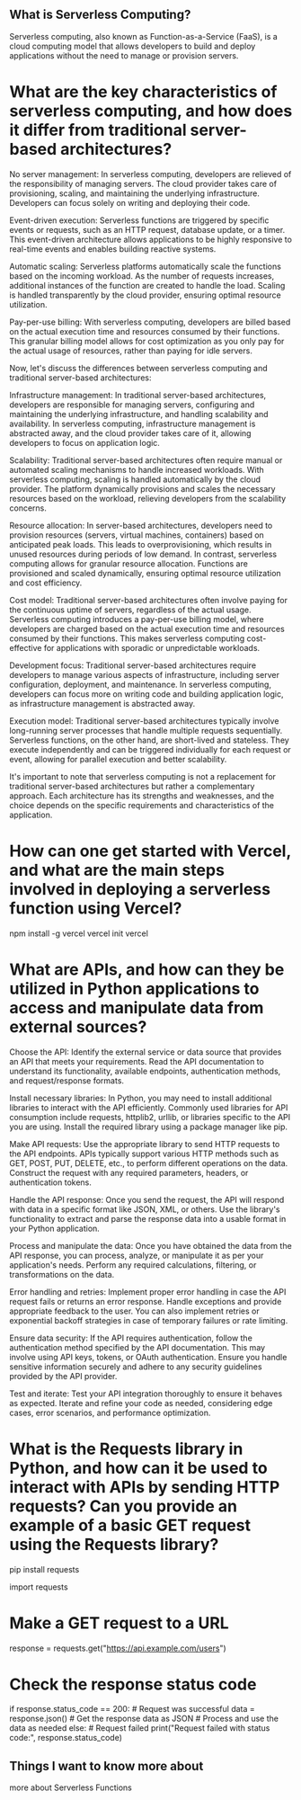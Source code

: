 ## What is Serverless Computing?

Serverless computing, also known as Function-as-a-Service (FaaS), is a cloud computing model that allows developers to build and deploy applications without the need to manage or provision servers. 

# What are the key characteristics of serverless computing, and how does it differ from traditional server-based architectures?
No server management: In serverless computing, developers are relieved of the responsibility of managing servers. The cloud provider takes care of provisioning, scaling, and maintaining the underlying infrastructure. Developers can focus solely on writing and deploying their code.

Event-driven execution: Serverless functions are triggered by specific events or requests, such as an HTTP request, database update, or a timer. This event-driven architecture allows applications to be highly responsive to real-time events and enables building reactive systems.

Automatic scaling: Serverless platforms automatically scale the functions based on the incoming workload. As the number of requests increases, additional instances of the function are created to handle the load. Scaling is handled transparently by the cloud provider, ensuring optimal resource utilization.

Pay-per-use billing: With serverless computing, developers are billed based on the actual execution time and resources consumed by their functions. This granular billing model allows for cost optimization as you only pay for the actual usage of resources, rather than paying for idle servers.

Now, let's discuss the differences between serverless computing and traditional server-based architectures:

Infrastructure management: In traditional server-based architectures, developers are responsible for managing servers, configuring and maintaining the underlying infrastructure, and handling scalability and availability. In serverless computing, infrastructure management is abstracted away, and the cloud provider takes care of it, allowing developers to focus on application logic.

Scalability: Traditional server-based architectures often require manual or automated scaling mechanisms to handle increased workloads. With serverless computing, scaling is handled automatically by the cloud provider. The platform dynamically provisions and scales the necessary resources based on the workload, relieving developers from the scalability concerns.

Resource allocation: In server-based architectures, developers need to provision resources (servers, virtual machines, containers) based on anticipated peak loads. This leads to overprovisioning, which results in unused resources during periods of low demand. In contrast, serverless computing allows for granular resource allocation. Functions are provisioned and scaled dynamically, ensuring optimal resource utilization and cost efficiency.

Cost model: Traditional server-based architectures often involve paying for the continuous uptime of servers, regardless of the actual usage. Serverless computing introduces a pay-per-use billing model, where developers are charged based on the actual execution time and resources consumed by their functions. This makes serverless computing cost-effective for applications with sporadic or unpredictable workloads.

Development focus: Traditional server-based architectures require developers to manage various aspects of infrastructure, including server configuration, deployment, and maintenance. In serverless computing, developers can focus more on writing code and building application logic, as infrastructure management is abstracted away.

Execution model: Traditional server-based architectures typically involve long-running server processes that handle multiple requests sequentially. Serverless functions, on the other hand, are short-lived and stateless. They execute independently and can be triggered individually for each request or event, allowing for parallel execution and better scalability.

It's important to note that serverless computing is not a replacement for traditional server-based architectures but rather a complementary approach. Each architecture has its strengths and weaknesses, and the choice depends on the specific requirements and characteristics of the application.


# How can one get started with Vercel, and what are the main steps involved in deploying a serverless function using Vercel?

npm install -g vercel
vercel init
vercel

# What are APIs, and how can they be utilized in Python applications to access and manipulate data from external sources?

Choose the API: Identify the external service or data source that provides an API that meets your requirements. Read the API documentation to understand its functionality, available endpoints, authentication methods, and request/response formats.

Install necessary libraries: In Python, you may need to install additional libraries to interact with the API efficiently. Commonly used libraries for API consumption include requests, httplib2, urllib, or libraries specific to the API you are using. Install the required library using a package manager like pip.

Make API requests: Use the appropriate library to send HTTP requests to the API endpoints. APIs typically support various HTTP methods such as GET, POST, PUT, DELETE, etc., to perform different operations on the data. Construct the request with any required parameters, headers, or authentication tokens.

Handle the API response: Once you send the request, the API will respond with data in a specific format like JSON, XML, or others. Use the library's functionality to extract and parse the response data into a usable format in your Python application.

Process and manipulate the data: Once you have obtained the data from the API response, you can process, analyze, or manipulate it as per your application's needs. Perform any required calculations, filtering, or transformations on the data.

Error handling and retries: Implement proper error handling in case the API request fails or returns an error response. Handle exceptions and provide appropriate feedback to the user. You can also implement retries or exponential backoff strategies in case of temporary failures or rate limiting.

Ensure data security: If the API requires authentication, follow the authentication method specified by the API documentation. This may involve using API keys, tokens, or OAuth authentication. Ensure you handle sensitive information securely and adhere to any security guidelines provided by the API provider.

Test and iterate: Test your API integration thoroughly to ensure it behaves as expected. Iterate and refine your code as needed, considering edge cases, error scenarios, and performance optimization.

# What is the Requests library in Python, and how can it be used to interact with APIs by sending HTTP requests? Can you provide an example of a basic GET request using the Requests library?


pip install requests

import requests

# Make a GET request to a URL
response = requests.get("https://api.example.com/users")

# Check the response status code
if response.status_code == 200:
    # Request was successful
    data = response.json()  # Get the response data as JSON
    # Process and use the data as needed
else:
    # Request failed
    print("Request failed with status code:", response.status_code)



## Things I want to know more about
 more about Serverless Functions



